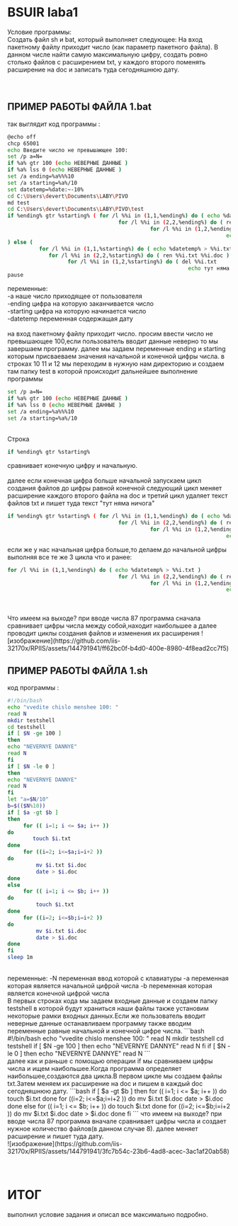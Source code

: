 # BSUIR laba1
Условие программы:
<br />
Создать файл sh и bat, который выполняет следующее: 
На вход пакетному файлу приходит число (как параметр пакетного файла).
В данном числе найти самую максимальную цифру, 
создать ровно столько файлов с расширением txt,
у каждого второго поменять расширение на doc и записать туда сегодняшнюю дату.
<br />
<br />
<br />
## ПРИМЕР РАБОТЫ ФАЙЛА 1.bat
так выглядит код программы :
```bash
@echo off
chcp 65001
echo Введите число не превышающее 100:
set /p a=N=
if %a% gtr 100 (echo НЕВЕРНЫЕ ДАННЫЕ )
if %a% lss 0 (echo НЕВЕРНЫЕ ДАННЫЕ )
set /a ending=%a%%%10
set /a starting=%a%/10
set datetemp=%date:~-10%
cd C:\Users\devert\Documents\LABY\PIVO
md test
cd C:\Users\devert\Documents\LABY\PIVO\test
if %ending% gtr %starting% ( for /l %%i in (1,1,%ending%) do ( echo %datetemp% > %%i.txt )
                                   for /l %%i in (2,2,%ending%) do ( ren %%i.txt %%i.doc ) 
                                             for /l %%i in (1,2,%ending%) do ( del %%i.txt
                                                                     echo тут няма ничога > %%i.txt )
) else ( 
          for /l %%i in (1,1,%starting%) do ( echo %datetemp% > %%i.txt ) 
             for /l %%i in (2,2,%starting%) do ( ren %%i.txt %%i.doc )
                   for /l %%i in (1,2,%starting%) do ( del %%i.txt
                                                         echo тут няма ничога > %%i.txt ) )
pause
```
переменные:
<br />
-a наше число приходящее от пользователя <br />
-ending цифра на которую заканчивается число <br />
-starting цифра на которую начинается число <br />
-datetemp переменная содержащая дату <br />
<br />
на вход пакетному файлу приходит число.
просим ввести число не превышающее 100,если пользователь вводит данные неверно то мы завершаем программу.
далее мы задаем переменные ending и starting которым присваеваем значения начальной и конечной цифры числа.
в строках 10 11 и 12 мы переходим в нужную нам директорию и создаем там папку test в которой происходит дальнейшее выполнение программы
```bash
set /p a=N=
if %a% gtr 100 (echo НЕВЕРНЫЕ ДАННЫЕ )
if %a% lss 0 (echo НЕВЕРНЫЕ ДАННЫЕ )
set /a ending=%a%%%10
set /a starting=%a%/10
```
<br />
Строка 

```bash
if %ending% gtr %starting%
```
сравнивает конечную цифру и начальную.
<br />
<br />
далее если конечная цифра больше начальной запускаем цикл создания файлов до цифры равной конечной
следующий цикл меняет расширение каждого второго файла на doc 
и третий цикл удаляет текст файлов txt и пишет туда текст "тут няма ничога"

```bash 
if %ending% gtr %starting% ( for /l %%i in (1,1,%ending%) do ( echo %datetemp% > %%i.txt )
                                   for /l %%i in (2,2,%ending%) do ( ren %%i.txt %%i.doc ) 
                                             for /l %%i in (1,2,%ending%) do ( del %%i.txt
                                                                     echo тут няма ничога > %%i.txt )
```
если же у нас начальная цифра больше,то делаем до начальной цифры выполняя все те же 3 цикла что и ранее:
```bash
for /l %%i in (1,1,%ending%) do ( echo %datetemp% > %%i.txt )
                                   for /l %%i in (2,2,%ending%) do ( ren %%i.txt %%i.doc ) 
                                             for /l %%i in (1,2,%ending%) do ( del %%i.txt
                                                                     echo тут няма ничога > %%i.txt )
```
<br />
<br />
Что имеем на выходе?
при вводе числа 87 программа сначала сравнивает цифры числа между собой,находит наибольшее а далее проводит циклы создания файлов и изменения их расширения
![изображение](https://github.com/iis-32170x/RPIIS/assets/144791941/ff62bc0f-b4d0-400e-8980-4f8ead2cc7f5)

## ПРИМЕР РАБОТЫ ФАЙЛА 1.sh
код программы :
```bash
#!/bin/bash
echo "vvedite chislo menshee 100: "
read N
mkdir testshell
cd testshell 
if [ $N -ge 100 ] 
then 
echo "NEVERNYE DANNYE"
read N
fi
if [ $N -le 0 ]
then 
echo "NEVERNYE DANNYE"
read N
fi
let "a=$N/10"
b=$(($N%10))
if [ $a -gt $b ]
then
     for (( i=1; i <= $a; i++ ))
do
        touch $i.txt
done
     for ((i=2; i<=$a;i=i+2 ))
do
         mv $i.txt $i.doc
		 date > $i.doc
done
else 
     for (( i=1; i <= $b; i++ ))
do
         touch $i.txt
done
     for ((i=2; i<=$b;i=i+2 ))
do
         mv $i.txt $i.doc
		 date > $i.doc
done
fi 
sleep 1m
```
<br />
переменные: 
-N переменная ввод которой с клавиатуры
-a переменная которая является начальной цифрой числа
-b переменная которая является конечной цифрой числа
<br />
В первых строках кода мы задаем входные данные и создаем папку testshell в которой будут храниться наши файлы
также установим некоторые рамки входных данных.Если же пользователь вводит неверные данные останавливаем программу
также вводим переменные равные начальной и конечной цифре числа.
```bash
#!/bin/bash
echo "vvedite chislo menshee 100: "
read N
mkdir testshell
cd testshell 
if [ $N -ge 100 ] 
then 
echo "NEVERNYE DANNYE"
read N
fi
if [ $N -le 0 ]
then 
echo "NEVERNYE DANNYE"
read N
```
<br /> 
далее как и раньше с помощью операции if мы сравниваем цифры числа и ищем наибольшее.Когда программа определяет наибольшее,создаются два цикла.В первом цикле мы создаем файлы txt.Затем меняем их расширение на doc и пишем в каждый doc сегодняшнюю дату.
```bash
if [ $a -gt $b ]
then
     for (( i=1; i <= $a; i++ ))
do
        touch $i.txt
done
     for ((i=2; i<=$a;i=i+2 ))
do
         mv $i.txt $i.doc
		 date > $i.doc
done
else 
     for (( i=1; i <= $b; i++ ))
do
         touch $i.txt
done
     for ((i=2; i<=$b;i=i+2 ))
do
         mv $i.txt $i.doc
		 date > $i.doc
done
fi
```
что имеем на выходе?
при вводе числа 87 программа вначале сравнивает цифры числа и создает нужное количество файлов(в данном случае 8).
далее меняет расширение и пишет туда дату.
<br />
![изображение](https://github.com/iis-32170x/RPIIS/assets/144791941/3fc7b54c-23b6-4ad8-acec-3ac1af20ab58)
<br />
<br />
<br />

# ИТОГ
выполнил условие задания и описал все максимально подробно.











